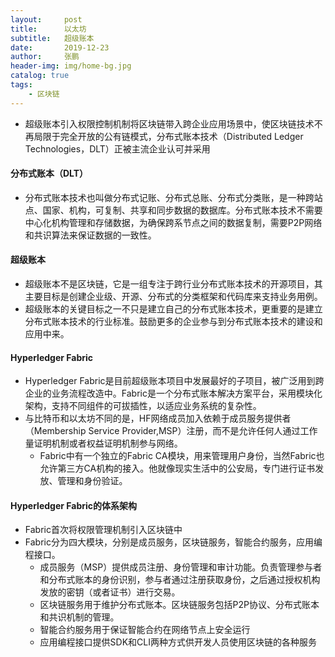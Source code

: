 ```yaml
---
layout:     post 
title:      以太坊
subtitle:   超级账本
date:       2019-12-23
author:     张鹏
header-img: img/home-bg.jpg
catalog: true   
tags:                         
    - 区块链
---
```


- 超级账本引入权限控制机制将区块链带入跨企业应用场景中，使区块链技术不再局限于完全开放的公有链模式，分布式账本技术（Distributed Ledger Technologies，DLT）正被主流企业认可并采用

#### 分布式账本（DLT）

- 分布式账本技术也叫做分布式记账、分布式总账、分布式分类账，是一种跨站点、国家、机构，可复制、共享和同步数据的数据库。分布式账本技术不需要中心化机构管理和存储数据，为确保跨系节点之间的数据复制，需要P2P网络和共识算法来保证数据的一致性。

#### 超级账本

- 超级账本不是区块链，它是一组专注于跨行业分布式账本技术的开源项目，其主要目标是创建企业级、开源、分布式的分类框架和代码库来支持业务用例。
- 超级账本的关键目标之一不只是建立自己的分布式账本技术，更重要的是建立分布式账本技术的行业标准。鼓励更多的企业参与到分布式账本技术的建设和应用中来。

#### Hyperledger Fabric

- Hyperledger Fabric是目前超级账本项目中发展最好的子项目，被广泛用到跨企业的业务流程改造中。Fabric是一个分布式账本解决方案平台，采用模块化架构，支持不同组件的可拔插性，以适应业务系统的复杂性。
- 与比特币和以太坊不同的是，HF网络成员加入依赖于成员服务提供者（Membership Service Provider,MSP）注册，而不是允许任何人通过工作量证明机制或者权益证明机制参与网络。
   - Fabric中有一个独立的Fabric CA模块，用来管理用户身份，当然Fabric也允许第三方CA机构的接入。他就像现实生活中的公安局，专门进行证书发放、管理和身份验证。

#### Hyperledger Fabric的体系架构

- Fabric首次将权限管理机制引入区块链中
- Fabric分为四大模块，分别是成员服务，区块链服务，智能合约服务，应用编程接口。
   - 成员服务（MSP）提供成员注册、身份管理和审计功能。负责管理参与者和分布式账本的身份识别，参与者通过注册获取身份，之后通过授权机构发放的密钥（或者证书）进行交易。
   - 区块链服务用于维护分布式账本。区块链服务包括P2P协议、分布式账本和共识机制的管理。
   - 智能合约服务用于保证智能合约在网络节点上安全运行
   - 应用编程接口提供SDK和CLI两种方式供开发人员使用区块链的各种服务